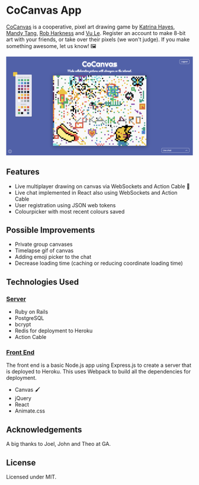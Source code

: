 # CoCanvas App

[CoCanvas](https://co-canvas.herokuapp.com/#0) is a cooperative, pixel art drawing game by [Katrina Hayes](https://github.com/katshaze), [Mandy Tang](https://twitter.com/amandytang), [Rob Harkness](https://github.com/robo2323) and [Vu Le](https://github.com/vl9). Register an account to make 8-bit art with your friends, or take over their pixels (we won't judge). If you make something awesome, let us know! 🖼

![CoCanvas Screenshot](https://github.com/amandytang/cocanvas-server/blob/master/app/assets/images/screenshot.png)
<br/>

## Features
* Live multiplayer drawing on canvas via WebSockets and Action Cable 🎨
* Live chat implemented in React also using WebSockets and Action Cable
* User registration using JSON web tokens
* Colourpicker with most recent colours saved

## Possible Improvements
* Private group canvases
* Timelapse gif of canvas
* Adding emoji picker to the chat
* Decrease loading time (caching or reducing coordinate loading time)

## Technologies Used
### [Server](https://github.com/amandytang/cocanvas-server)
* Ruby on Rails
* PostgreSQL
* bcrypt
* Redis for deployment to Heroku
* Action Cable

### [Front End](https://github.com/cocanvas/cocanvas)
The front end is a basic Node.js app using Express.js to create a server that is deployed to Heroku. This uses Webpack to build all the dependencies for deployment.
* Canvas 🖌
* jQuery
* React
* Animate.css

## Acknowledgements
A big thanks to Joel, John and Theo at GA.

## License
Licensed under MIT.
